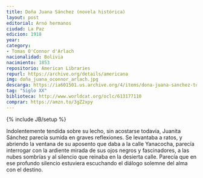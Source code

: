 ```yaml
---
title: Doña Juana Sánchez (novela histórica)
layout: post
editorial: Arnó hermanos
ciudad: La Paz
edicion: 1918
year:
category: 
- Tomas O'Connor d'Arlach 
nacionalidad: Bolivia
nacimiento: 1853
repositorio: American Libraries
repurl: https://archive.org/details/americana
img: doña_juana_oconnor_arlach.jpg
descarga: https://ia601501.us.archive.org/4/items/dona-juana-sanchez-tomas-o-connor-d-arlach/Do%C3%B1a%20Juana%20Sanchez%20-%20Tomas%20O%27Connor%20d%27%20Arlach.pdf
tag: "Siglo XX"
biblioteca: http://www.worldcat.org/oclc/613177110
comprar: https://amzn.to/3gZ2xpy
---
```

{% include JB/setup %}

Indolentemente tendida sobre su lecho, sin acostarse todavía, Juanita Sánchez parecía sumida en graves reflexiones. Se levantaba a ratos, y abriendo la ventana de su aposento que daba a la calle Yanacocha, parecía interrogar con la ardiente mirada de sus ojos negros y fascinadores, a las nubes sombrías y al silencio que reinaba en la desierta calle. Parecía que en ese profundo silencio estuviera escuchando el diálogo solemne del alma con el destino.
